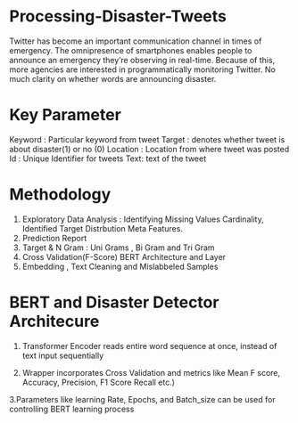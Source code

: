 # Processing-Disaster-Tweets
Twitter has become an important communication channel in times of emergency. The omnipresence of smartphones enables people to announce an emergency they’re observing in real-time. Because of this, more agencies are interested in programmatically monitoring Twitter.  No much clarity on whether words are announcing disaster. 

# Key Parameter
Keyword : Particular keyword from tweet
Target : denotes whether tweet is about disaster(1) or no (0)
Location : Location from where tweet was posted 
Id : Unique Identifier for tweets
Text: text of the tweet

# Methodology 
1. Exploratory Data Analysis  : Identifying Missing Values Cardinality, Identified Target Distrbution Meta Features. 
2. Prediction Report 
3. Target &  N Gram : Uni Grams , Bi Gram and Tri Gram
4. Cross Validation(F-Score) BERT Architecture and Layer 
5. Embedding , Text Cleaning and Mislabbeled Samples

# BERT and Disaster Detector Architecure 
1. Transformer Encoder reads entire word sequence at once, instead of text input sequentially

2. Wrapper incorporates Cross Validation and metrics like Mean F score, Accuracy, Precision, F1 Score Recall etc.)

3.Parameters like learning Rate, Epochs, and Batch_size can be used for controlling BERT learning process


